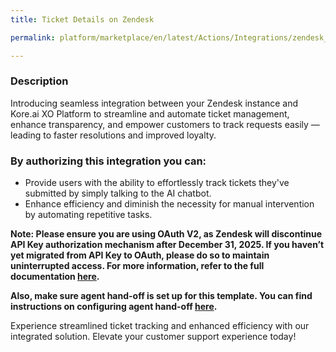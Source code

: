 ```yaml
---
title: Ticket Details on Zendesk

permalink: platform/marketplace/en/latest/Actions/Integrations/zendesk_ticketDetails

---
```

<base target="_blank">

### Description

Introducing seamless integration between your Zendesk instance and Kore.ai XO Platform to streamline and automate ticket management, enhance transparency, and empower customers to track requests easily — leading to faster resolutions and improved loyalty.


### By authorizing this integration you can:
- Provide users with the ability to effortlessly track tickets they've submitted by simply talking to the AI chatbot. 
- Enhance efficiency and diminish the necessity for manual intervention by automating repetitive tasks.

**Note: Please ensure you are using OAuth V2, as Zendesk will discontinue API Key authorization mechanism after December 31, 2025. If you haven’t yet migrated from API Key to OAuth, please do so to maintain uninterrupted access. For more information, refer to the full documentation [here](https://support.zendesk.com/hc/en-us/articles/7386291855386-Announcing-the-deprecation-of-password-access-for-APIs).**

**Also, make sure agent hand-off is set up for this template. You can find instructions on configuring agent hand-off [here](https://docs.kore.ai/xo/how-tos/build-a-banking-assistant/deploy-the-assistant/configure-an-agent-transfer/?h=agent+transfer).**

Experience streamlined ticket tracking and enhanced efficiency with our integrated solution. Elevate your customer support experience today!
